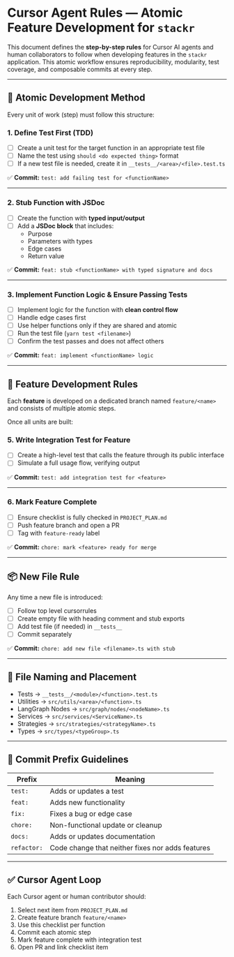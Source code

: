 # Cursor Agent Rules — Atomic Feature Development for `stackr`

This document defines the **step-by-step rules** for Cursor AI agents and human collaborators to follow when developing features in the `stackr` application. This atomic workflow ensures reproducibility, modularity, test coverage, and composable commits at every step.

---

## 🧪 Atomic Development Method

Every unit of work (step) must follow this structure:

### 1. Define Test First (TDD)

- [ ] Create a unit test for the target function in an appropriate test file
- [ ] Name the test using `should <do expected thing>` format
- [ ] If a new test file is needed, create it in `__tests__/<area>/<file>.test.ts`

✅ **Commit:** `test: add failing test for <functionName>`

---

### 2. Stub Function with JSDoc

- [ ] Create the function with **typed input/output**
- [ ] Add a **JSDoc block** that includes:
  - Purpose
  - Parameters with types
  - Edge cases
  - Return value

✅ **Commit:** `feat: stub <functionName> with typed signature and docs`

---

### 3. Implement Function Logic & Ensure Passing Tests

- [ ] Implement logic for the function with **clean control flow**
- [ ] Handle edge cases first
- [ ] Use helper functions only if they are shared and atomic
- [ ] Run the test file (`yarn test <filename>`)
- [ ] Confirm the test passes and does not affect others

✅ **Commit:** `feat: implement <functionName> logic`

---

## 🧩 Feature Development Rules

Each **feature** is developed on a dedicated branch named `feature/<name>` and consists of multiple atomic steps.

Once all units are built:

### 5. Write Integration Test for Feature

- [ ] Create a high-level test that calls the feature through its public interface
- [ ] Simulate a full usage flow, verifying output

✅ **Commit:** `test: add integration test for <feature>`

---

### 6. Mark Feature Complete

- [ ] Ensure checklist is fully checked in `PROJECT_PLAN.md`
- [ ] Push feature branch and open a PR
- [ ] Tag with `feature-ready` label

✅ **Commit:** `chore: mark <feature> ready for merge`

---

## 📦 New File Rule

Any time a new file is introduced:

- [ ] Follow top level cursorrules
- [ ] Create empty file with heading comment and stub exports
- [ ] Add test file (if needed) in `__tests__`
- [ ] Commit separately

✅ **Commit:** `chore: add new file <filename>.ts with stub`

---

## 📁 File Naming and Placement

- Tests → `__tests__/<module>/<function>.test.ts`
- Utilities → `src/utils/<area>/<function>.ts`
- LangGraph Nodes → `src/graph/nodes/<nodeName>.ts`
- Services → `src/services/<ServiceName>.ts`
- Strategies → `src/strategies/<strategyName>.ts`
- Types → `src/types/<typeGroup>.ts`

---

## 🧼 Commit Prefix Guidelines

| Prefix      | Meaning                                          |
| ----------- | ------------------------------------------------ |
| `test:`     | Adds or updates a test                           |
| `feat:`     | Adds new functionality                           |
| `fix:`      | Fixes a bug or edge case                         |
| `chore:`    | Non-functional update or cleanup                 |
| `docs:`     | Adds or updates documentation                    |
| `refactor:` | Code change that neither fixes nor adds features |

---

## ✅ Cursor Agent Loop

Each Cursor agent or human contributor should:

1. Select next item from `PROJECT_PLAN.md`
2. Create feature branch `feature/<name>`
3. Use this checklist per function
4. Commit each atomic step
5. Mark feature complete with integration test
6. Open PR and link checklist item
